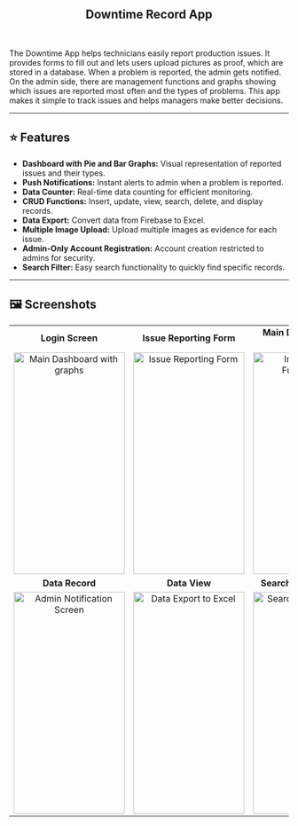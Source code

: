 <div align="center">
  <h2>Downtime Record App</h2>
</div>

<br>

The Downtime App helps technicians easily report production issues. It provides forms to fill out and lets users upload pictures as proof, which are stored in a database. When a problem is reported, the admin gets notified. On the admin side, there are management functions and graphs showing which issues are reported most often and the types of problems. This app makes it simple to track issues and helps managers make better decisions.

<hr/>

## :star: Features <a id="features"></a>

- **Dashboard with Pie and Bar Graphs:** Visual representation of reported issues and their types.
- **Push Notifications:** Instant alerts to admin when a problem is reported.
- **Data Counter:** Real-time data counting for efficient monitoring.
- **CRUD Functions:** Insert, update, view, search, delete, and display records.
- **Data Export:** Convert data from Firebase to Excel.
- **Multiple Image Upload:** Upload multiple images as evidence for each issue.
- **Admin-Only Account Registration:** Account creation restricted to admins for security.
- **Search Filter:** Easy search functionality to quickly find specific records.

<hr/>

## :framed_picture: Screenshots <a id="screenshots"></a>

<div align="center">

  <table>
    <tr>
      <td align="center"><b>Login Screen</b></td>
      <td align="center"><b>Issue Reporting Form</b></td>
      <td align="center"><b>Main Dashboard with Graphs</b></td>
    </tr>
    <tr>
      <td align="center"><img src="https://github.com/aevilnike/Down-Time-Record-Apps/assets/171907883/ae7935ed-bac5-487c-ac80-536af43f908e" alt="Main Dashboard with graphs" width="200" height="400"></td>
      <td align="center"><img src="https://github.com/aevilnike/Down-Time-Record-Apps/assets/171907883/bc7792a1-35d2-47f8-8312-d3c406d63d0e" alt="Issue Reporting Form" width="200" height="400"></td>
      <td align="center"><img src="https://github.com/aevilnike/Down-Time-Record-Apps/assets/171907883/3884163f-ee66-4e47-98ba-41e3c1628066" alt="Image Upload Functionality" width="200" height="400"></td>
    </tr>
    <tr>
      <td align="center"><b>Data Record</b></td>
      <td align="center"><b>Data View</b></td>
      <td align="center"><b>Search Filter in Action</b></td>
    </tr>
    <tr>
      <td align="center"><img src="https://github.com/aevilnike/Down-Time-Record-Apps/assets/171907883/c02df265-c1f5-4756-892e-30fed960ed30" alt="Admin Notification Screen" width="200" height="400"></td>
      <td align="center"><img src="https://github.com/aevilnike/Down-Time-Record-Apps/assets/171907883/222465ed-6895-4a77-a10a-6bb442fd5b97" alt="Data Export to Excel" width="200" height="400"></td>
      <td align="center"><img src="https://github.com/aevilnike/Down-Time-Record-Apps/assets/171907883/15cfd0f2-2503-4d72-a66b-05209c90309f" alt="Search Filter in Action" width="200" height="400"></td>
    </tr>
  </table>
</div>
